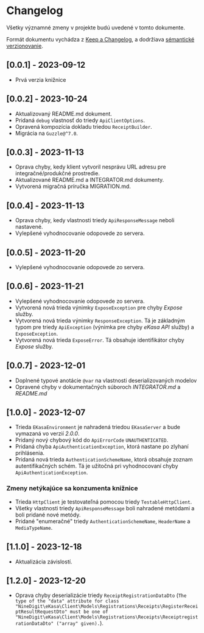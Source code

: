 # Changelog

Všetky významné zmeny v projekte budú uvedené v tomto dokumente.

Formát dokumentu vychádza z [Keep a Changelog](https://keepachangelog.com/en/1.0.0/),
a dodržiava [sémantické verzionovanie](https://semver.org/spec/v2.0.0.html).

## [0.0.1] - 2023-09-12
 - Prvá verzia knižnice

## [0.0.2] - 2023-10-24
 - Aktualizovaný README.md dokument.
 - Pridaná `debug` vlastnosť do triedy `ApiClientOptions`.
 - Opravená kompozícia dokladu triedou `ReceiptBuilder`.
 - Migrácia na `Guzzle@^7.0`.

## [0.0.3] - 2023-11-13
 - Oprava chyby, kedy klient vytvoril nesprávu URL adresu pre integračné/produkčné prostredie.
 - Aktualizované README.md a INTEGRATOR.md dokumenty.
 - Vytvorená migračná príručka MIGRATION.md.

## [0.0.4] - 2023-11-13
 - Oprava chyby, kedy vlastnosti triedy `ApiResponseMessage` neboli nastavené.
 - Vylepšené vyhodnocovanie odopovede zo servera.

## [0.0.5] - 2023-11-20
 - Vylepšené vyhodnocovanie odopovede zo servera.

## [0.0.6] - 2023-11-21
 - Vylepšené vyhodnocovanie odopovede zo servera.
 - Vytvorená nová trieda výnimky `ExposeException` pre chyby *Expose* služby.
 - Vytvorená nová trieda výnimky `ResponseException`. Tá je základným typom pre triedy `ApiException` (výnimka pre chyby *eKasa API* služby) a `ExposeException`.
 - Vytvorená nová trieda `ExposeError`. Tá obsahuje identifikátor chyby *Expose* služby.

## [0.0.7] - 2023-12-01
 - Doplnené typové anotácie `@var` na vlastnosti deserializovaných modelov
 - Opravené chyby v dokumentačných súboroch *INTEGRATOR.md* a *README.md*

## [1.0.0] - 2023-12-07
 - Trieda `EKasaEnvironment` je nahradená triedou `EKasaServer` a bude vymazaná vo verzií *2.0.0*.
 - Pridaný nový chybový kód do `ApiErrorCode` `UNAUTHENTICATED`.
 - Pridaná chyba `ApiAuthenticationException`, ktorá nastane po zlyhaní prihlásenia.
 - Pridaná nová trieda `AuthenticationSchemeName`, ktorá obsahuje zoznam autentifikačných schém. Tá je užitočná pri vyhodnocovaní chyby `ApiAuthenticationException`.

### Zmeny netýkajúce sa konzumenta knižnice
 - Trieda `HttpClient` je testovateľná pomocou triedy `TestableHttpClient`.
 - Všetky vlastnosti triedy `ApiResponseMessage` boli nahradené metódami a boli pridané nové metódy.
 - Pridané "enumeračné" triedy `AuthenticationSchemeName`, `HeaderName` a `MediaTypeName`.

## [1.1.0] - 2023-12-18
 - Aktualizácia závislostí.

## [1.2.0] - 2023-12-20
 - Oprava chyby deserializácie triedy `ReceiptRegistrationDataDto` (`The type of the "data" attribute for class "NineDigit\eKasa\Client\Models\Registrations\Receipts\RegisterReceiptResultRequestDto" must be one of "NineDigit\eKasa\Client\Models\Registrations\Receipts\ReceiptregistrationDataDto" ("array" given).`).